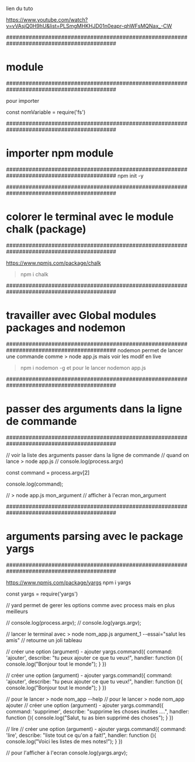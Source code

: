 lien du tuto

https://www.youtube.com/watch?v=vVAsjQ0H9hU&list=PLSmgMHKHJD01n0eapr-qhWFsMQNax_-CW


##########################################################################################
#       module
##########################################################################################

pour importer

const nomVariable = require('fs')

##########################################################################################
#     importer npm  module
##########################################################################################
npm init -y

##########################################################################################
#     colorer le terminal avec le module chalk (package)
##########################################################################################

https://www.npmjs.com/package/chalk

> npm i chalk

##########################################################################################
#     travailler avec Global modules packages and nodemon
##########################################################################################
nodemon permet de lancer une commande comme > node app.js mais voir les modif en live

> npm i nodemon -g
et pour le lancer
> nodemon app.js

##########################################################################################
#     passer des arguments dans la ligne de commande
##########################################################################################

// voir la liste des arguments passer dans la ligne de commande 
// quand on lance > node app.js
// console.log(process.argv)


const command = process.argv[2]

console.log(command);

// > node app.js mon_argument
// afficher à l'ecran mon_argument


##########################################################################################
#     arguments parsing avec le package yargs
##########################################################################################

https://www.npmjs.com/package/yargs
npm i yargs

const yargs = require('yargs')

//  yard permet de gerer les options comme avec process mais en plus meilleurs

// console.log(process.argv);
// console.log(yargs.argv);

// lancer le terminal avec > node nom_app.js argument_1 --essai="salut les amis"
// retourne un joli tableau

// créer une option (argument) - ajouter
yargs.command({
    command: 'ajouter',
    describe: "tu peux ajouter ce que tu veux!",
    handler: function (){
        console.log("Bonjour tout le monde");
    }
})

// créer une option (argument) - ajouter
yargs.command({
    command: 'ajouter',
    describe: "tu peux ajouter ce que tu veux!",
    handler: function (){
        console.log("Bonjour tout le monde");
    }
})

// pour le lancer > node nom_app --help
// pour le lancer > node nom_app ajouter
// créer une option (argument) - ajouter
yargs.command({
    command: 'supprimer',
    describe: "supprime les choses inutiles ....",
    handler: function (){
        console.log("Salut, tu as bien supprimé des choses");
    }
})

// lire
// créer une option (argument) - ajouter
yargs.command({
    command: 'lire',
    describe: "liste tout ce qu'on a fait!",
    handler: function (){
        console.log("Voici les listes de mes notes!");
    }
})

// pour l'afficher à l'ecran
console.log(yargs.argv);




